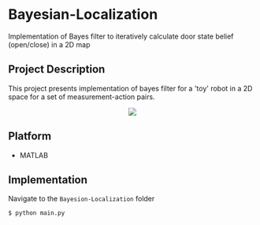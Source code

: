 # Bayesian-Localization
Implementation of Bayes filter to iteratively calculate door state belief (open/close) in a 2D map

## Project Description
This project presents implementation of bayes filter for a 'toy' robot in a 2D space for a set of measurement-action pairs.

<p align="center">
  <img src="/Media/map3.jpg" />
</p>

## Platform
* MATLAB

## Implementation
 
Navigate to the ```Bayesion-Localization``` folder

```$ python main.py ```  

